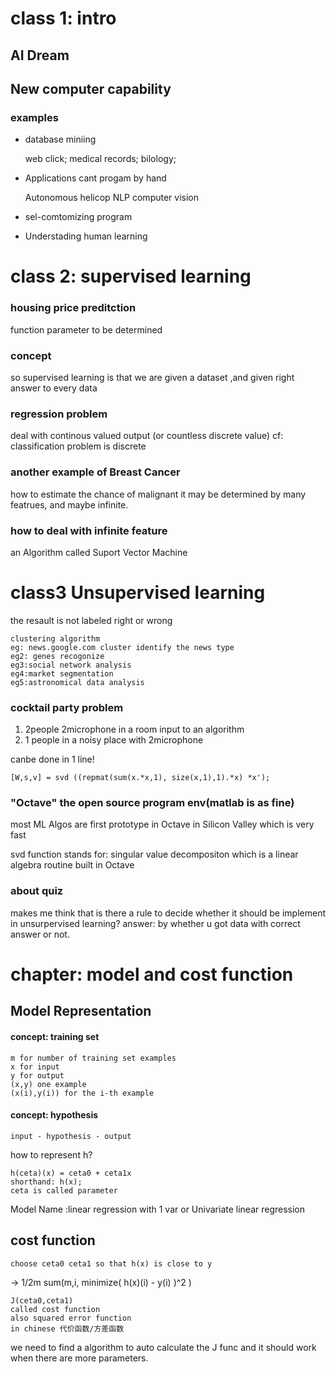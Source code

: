 # class 1: intro #
## AI Dream ##
## New computer capability ##
### examples ###


- database miniing

	web click;
	medical records;
	bilology;

- Applications cant progam by hand
	
	Autonomous helicop
	NLP
	computer vision
	
- sel-comtomizing program
- Understading human learning



# class 2: supervised learning #
### housing price preditction ###
function parameter to be determined

### concept ###
so supervised learning is that
we are given a dataset ,and given right answer to every data

### regression problem ###
deal with continous valued output
(or countless discrete value)
cf: classification problem is discrete

### another example of Breast Cancer ###
how to estimate the chance of malignant
it may be determined by many featrues, and maybe infinite.

### how to deal with infinite feature ###
an Algorithm called Suport Vector Machine 


# class3 Unsupervised learning #
the resault is not labeled right or wrong

	clustering algorithm
	eg: news.google.com cluster identify the news type
	eg2: genes recogonize
	eg3:social network analysis
	eg4:market segmentation
	eg5:astronomical data analysis

### cocktail party problem ###
1.
	2people	2microphone in a room
	input to an algorithm
2.
	1 people in a noisy place with 2microphone

canbe done in 1 line!

	[W,s,v] = svd ((repmat(sum(x.*x,1), size(x,1),1).*x) *x');

### "Octave" the open source program env(matlab is as fine) ###

most ML Algos are first prototype in Octave in Silicon Valley which is very fast

svd function stands for: singular value decompositon 
which is a linear algebra routine built in Octave

### about quiz ###
makes me think that is there a rule to decide whether it should be implement in unsurpervised learning?
answer:
by whether u got data with correct answer or not.


# chapter: model and cost function #
## Model Representation ##

#### concept: training set ####

	m for number of training set examples
	x for input
	y for output
	(x,y) one example
	(x(i),y(i)) for the i-th example

#### concept: hypothesis ####

	input - hypothesis - output

how to represent h?

	h(ceta)(x) = ceta0 + ceta1x
	shorthand: h(x);
	ceta is called parameter

Model Name :linear regression with 1 var 
or Univariate linear regression
## cost function ##

	choose ceta0 ceta1 so that h(x) is close to y

-> 1/2m sum(m,i, minimize( h(x)(i) - y(i) )^2 )

	J(ceta0,ceta1)
	called cost function
	also squared error function
	in chinese 代价函数/方差函数

we need to find a algorithm to auto calculate the J func
and it should work when there are more parameters.